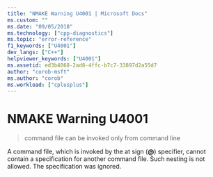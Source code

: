 ```yaml
---
title: "NMAKE Warning U4001 | Microsoft Docs"
ms.custom: ""
ms.date: "09/05/2018"
ms.technology: ["cpp-diagnostics"]
ms.topic: "error-reference"
f1_keywords: ["U4001"]
dev_langs: ["C++"]
helpviewer_keywords: ["U4001"]
ms.assetid: ed3b4068-2ad8-4ffc-b7c7-33897d2a55d7
author: "corob-msft"
ms.author: "corob"
ms.workload: ["cplusplus"]
---
```

# NMAKE Warning U4001

> command file can be invoked only from command line

A command file, which is invoked by the at sign (**\@**) specifier, cannot contain a specification for another command file. Such nesting is not allowed. The specification was ignored.